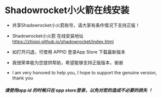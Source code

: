 # Shadowrocket小火箭在线安装 
- 共享Shadowrocket小火箭账号，请大家有条件情况下支持正版！

- Shadowrocket小火箭 在线安装地址 https://zhiopi.github.io/shadowrocket/index.html
- 如打开闪退，可使用 APPID 登录App Store 下载最新版本

- 我很荣幸能为您提供帮助，希望能够支持正版版本，谢谢
- I am very honored to help you, I hope to support the genuine version, thank you
  

##### 请使用app id 的时候只在 app store登录，以免对您的造成不必要的损失 ！

